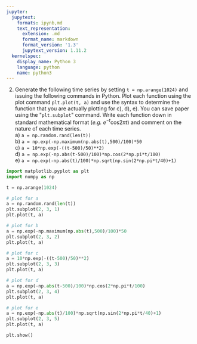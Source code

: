 ```yaml
---
jupyter:
  jupytext:
    formats: ipynb,md
    text_representation:
      extension: .md
      format_name: markdown
      format_version: '1.3'
      jupytext_version: 1.11.2
  kernelspec:
    display_name: Python 3
    language: python
    name: python3
---
```


2. Generate the following time series by setting `t = np.arange(1024)` and issuing the following commands in Python. Plot each function using the plot command `plt.plot(t, a)` and use the syntax to determine the function that you are actually plotting for c), d), e). You can save paper using the "`plt.subplot`" command. Write each function down in standard mathematical format (*e.g.* ${e}^{-t}\textrm{cos}2{\pi}t$) and comment on the nature of each time series.  
a) `a = np.random.rand(len(t))`  
b) `a = np.exp(-np.maximum(np.abs(t),500)/100)*50`  
c) `a = 10*np.exp(-((t-500)/50)**2)`  
d) `a = np.exp(-np.abs(t-500)/100)*np.cos(2*np.pi*t/100)`  
e) `a = np.exp(-np.abs(t)/100)*np.sqrt(np.sin(2*np.pi*t/40)+1)`  

```python
import matplotlib.pyplot as plt
import numpy as np

t = np.arange(1024)

# plot for a
a = np.random.rand(len(t))
plt.subplot(2, 3, 1)
plt.plot(t, a)

# plot for b
a = np.exp(-np.maximum(np.abs(t),500)/100)*50
plt.subplot(2, 3, 2)
plt.plot(t, a)

# plot for c
a = 10*np.exp(-((t-500)/50)**2)
plt.subplot(2, 3, 3)
plt.plot(t, a)

# plot for d
a = np.exp(-np.abs(t-500)/100)*np.cos(2*np.pi*t/100)
plt.subplot(2, 3, 4)
plt.plot(t, a)

# plot for e
a = np.exp(-np.abs(t)/100)*np.sqrt(np.sin(2*np.pi*t/40)+1)
plt.subplot(2, 3, 5)
plt.plot(t, a)

plt.show()
```
